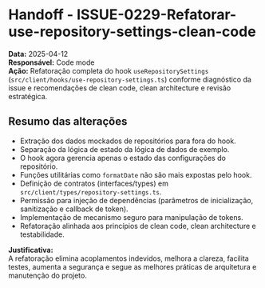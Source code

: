 # Handoff - ISSUE-0229-Refatorar-use-repository-settings-clean-code

**Data:** 2025-04-12  
**Responsável:** Code mode  
**Ação:** Refatoração completa do hook `useRepositorySettings` (`src/client/hooks/use-repository-settings.ts`) conforme diagnóstico da issue e recomendações de clean code, clean architecture e revisão estratégica.

## Resumo das alterações

- Extração dos dados mockados de repositórios para fora do hook.
- Separação da lógica de estado da lógica de dados de exemplo.
- O hook agora gerencia apenas o estado das configurações do repositório.
- Funções utilitárias como `formatDate` não são mais expostas pelo hook.
- Definição de contratos (interfaces/types) em `src/client/types/repository-settings.ts`.
- Permissão para injeção de dependências (parâmetros de inicialização, sanitização e callback de token).
- Implementação de mecanismo seguro para manipulação de tokens.
- Refatoração alinhada aos princípios de clean code, clean architecture e testabilidade.

**Justificativa:**  
A refatoração elimina acoplamentos indevidos, melhora a clareza, facilita testes, aumenta a segurança e segue as melhores práticas de arquitetura e manutenção do projeto.